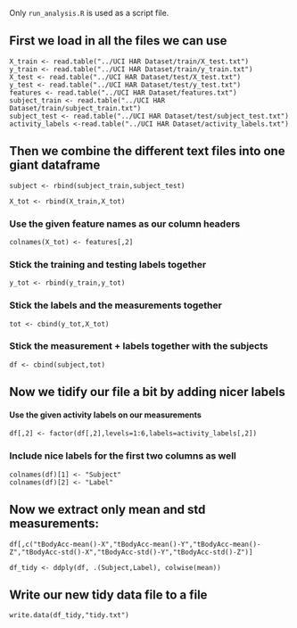 Only `run_analysis.R` is used as a script file.

## First we load in all the files we can use

```{r}
X_train <- read.table("../UCI HAR Dataset/train/X_test.txt")
y_train <- read.table("../UCI HAR Dataset/train/y_train.txt")
X_test <- read.table("../UCI HAR Dataset/test/X_test.txt")
y_test <- read.table("../UCI HAR Dataset/test/y_test.txt")
features <- read.table("../UCI HAR Dataset/features.txt")
subject_train <- read.table("../UCI HAR Dataset/train/subject_train.txt")
subject_test <- read.table("../UCI HAR Dataset/test/subject_test.txt")
activity_labels <-read.table("../UCI HAR Dataset/activity_labels.txt")
```
## Then we combine the different text files into one giant dataframe

```{r}
subject <- rbind(subject_train,subject_test)

X_tot <- rbind(X_train,X_tot)
```

### Use the given feature names as our column headers
```{r}
colnames(X_tot) <- features[,2]
```

### Stick the training and testing labels together
```{r}
y_tot <- rbind(y_train,y_tot)
```

### Stick the labels and the measurements together
```{r}
tot <- cbind(y_tot,X_tot)
```

### Stick the measurement + labels together with the subjects
```{r}
df <- cbind(subject,tot)
```

## Now we tidify our file a bit by adding nicer labels
#### Use the given activity labels on our measurements
```{r}
df[,2] <- factor(df[,2],levels=1:6,labels=activity_labels[,2])
```

### Include nice labels for the first two columns as well
```{r}
colnames(df)[1] <- "Subject"
colnames(df)[2] <- "Label"
```

## Now we extract only mean and std measurements:
```{r}
df[,c("tBodyAcc-mean()-X","tBodyAcc-mean()-Y","tBodyAcc-mean()-Z","tBodyAcc-std()-X","tBodyAcc-std()-Y","tBodyAcc-std()-Z")]

df_tidy <- ddply(df, .(Subject,Label), colwise(mean))
```

## Write our new tidy data file to a file
```{r}
write.data(df_tidy,"tidy.txt")
```
